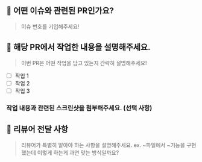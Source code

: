 ## 🎈 어떤 이슈와 관련된 PR인가요?
> 이슈 번호를 기입해주세요!

## 📝 해당 PR에서 작업한 내용을 설명해주세요.
> 이번 PR은 어떤 작업을 담고 있는지 간략히 설명해주세요!
- [ ] 작업 1
- [ ] 작업 2
- [ ] 작업 3

### 작업 내용과 관련된 스크린샷을 첨부해주세요. (선택 사항)

## 💬 리뷰어 전달 사항
> 리뷰어가 특별히 알아야 하는 사항을 설명해주세요.
> ex. ~파일에서 ~기능을 구현했는데 이렇게 하는게 과연 맞는 방식일까요?



